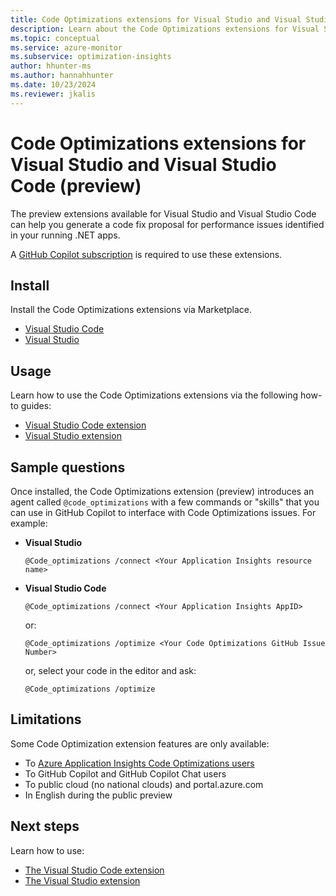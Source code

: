 ```yaml
---
title: Code Optimizations extensions for Visual Studio and Visual Studio Code (preview)
description: Learn about the Code Optimizations extensions for Visual Studio and Visual Studio Code.
ms.topic: conceptual
ms.service: azure-monitor
ms.subservice: optimization-insights
author: hhunter-ms
ms.author: hannahhunter
ms.date: 10/23/2024
ms.reviewer: jkalis
---
```


# Code Optimizations extensions for Visual Studio and Visual Studio Code (preview)

The preview extensions available for Visual Studio and Visual Studio Code can help you generate a code fix proposal for performance issues identified in your running .NET apps. 

A [GitHub Copilot subscription](https://docs.github.com/en/copilot/about-github-copilot/subscription-plans-for-github-copilot) is required to use these extensions.

## Install

Install the Code Optimizations extensions via Marketplace. 
- [Visual Studio Code](https://aka.ms/CodeOptimizations/VSCode/Marketplace)
- [Visual Studio](https://aka.ms/CodeOptimizations/VS/Marketplace)

## Usage

Learn how to use the Code Optimizations extensions via the following how-to guides:
- [Visual Studio Code extension](./code-optimizations-vscode-extension.md)
- [Visual Studio extension](./code-optimizations-vs-extension.md)

## Sample questions

Once installed, the Code Optimizations extension (preview) introduces an agent called `@code_optimizations` with a few commands or "skills" that you can use in GitHub Copilot to interface with Code Optimizations issues. For example:

- **Visual Studio**

   ```
   @Code_optimizations /connect <Your Application Insights resource name>
   ```
 
- **Visual Studio Code**

   ```
   @Code_optimizations /connect <Your Application Insights AppID>
   ```

   or:

   ```
   @Code_optimizations /optimize <Your Code Optimizations GitHub Issue Number>
   ```

   or, select your code in the editor and ask:

   ```
   @Code_optimizations /optimize
   ```

## Limitations

Some Code Optimization extension features are only available:

- To [Azure Application Insights Code Optimizations users](./code-optimizations.md)
- To GitHub Copilot and GitHub Copilot Chat users
- To public cloud (no national clouds) and portal.azure.com
- In English during the public preview

## Next steps

Learn how to use:
- [The Visual Studio Code extension](./code-optimizations-vscode-extension.md)
- [The Visual Studio extension](./code-optimizations-vs-extension.md)
